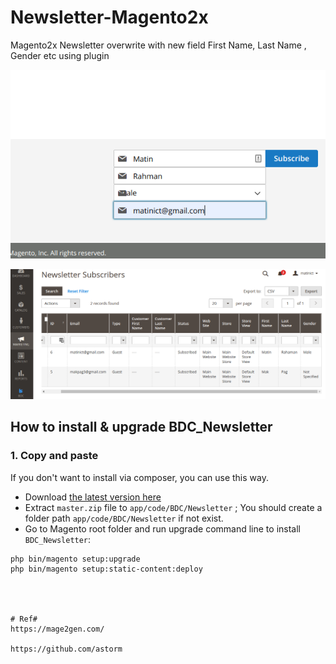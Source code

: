 # Newsletter-Magento2x

Magento2x Newsletter overwrite with new field First Name, Last Name , Gender etc using plugin


![Front End ](https://github.com/bdcrops/BDC_Newsletter/blob/master/view/frontend/web/images/newsletter-front.png)



![Back End](https://github.com/bdcrops/BDC_Newsletter/blob/master/view/adminhtml/web/images/newsletter-backend.png)


## How to install & upgrade BDC_Newsletter


### 1. Copy and paste

If you don't want to install via composer, you can use this way.

- Download [the latest version here](https://github.com/bdcrops/BDC_Newsletter/archive/master.zip)
- Extract `master.zip` file to `app/code/BDC/Newsletter` ; You should create a folder path `app/code/BDC/Newsletter` if not exist.
- Go to Magento root folder and run upgrade command line to install `BDC_Newsletter`:

```
php bin/magento setup:upgrade
php bin/magento setup:static-content:deploy




# Ref#
https://mage2gen.com/

https://github.com/astorm
